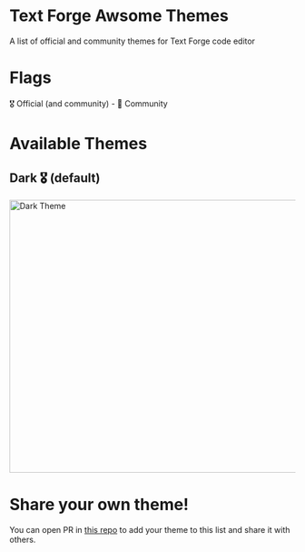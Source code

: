 # Text Forge Awsome Themes
A list of official and community themes for Text Forge code editor

# Flags
🎖️ Official (and community) - 👥 Community

# Available Themes
## Dark 🎖️ (default)
<img width="720" height="480" alt="Dark Theme" src="https://github.com/user-attachments/assets/54d95a5a-9ffb-4cf2-90e4-0372562879c2" />

# Share your own theme!
You can open PR in [this repo](https://github.com/text-forge/awsome-themes) to add your theme to this list and share it with others.
